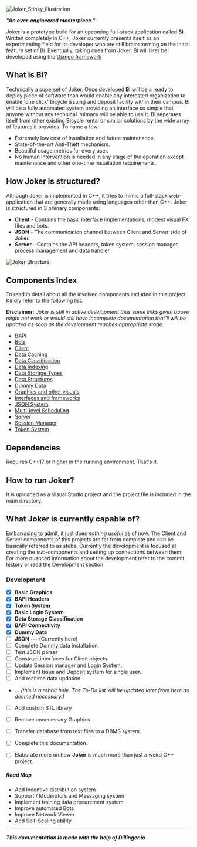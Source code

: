 ![Joker_Stinky_Illustration](docs/Joker_Stinky_Illustration_3.png)

***"An over-engineered masterpiece."***

Joker is a prototype build for an upcoming full-stack application called **Bi**. Written completely in C++, Joker currently presents itself as an experimenting field for its developer who are still brainstorming on the initial feature set of Bi. Eventually, taking cues from Joker. Bi will later be developed using the [Django framework](https://www.djangoproject.com/)

## What is Bi?
Technically a superset of Joker. Once developed **Bi** will be a ready to deploy piece of software than would enable any interested organization to enable 'one click' bicycle issuing and deposit facility within their campus. Bi will be a fully automated system providing an interface so simple that anyone without any technical intimacy will be able to use it. Bi seperates itself from other existing Bicycle rental or similar solutions by the wide array of features it provides. To name a few:
  - Extremely low cost of installation and future maintenance.
  - State-of-the-art Anti-Theft mechanism.
  - Beautiful usage metrics for every user.
  - No human intervention is needed in any stage of the operation except maintenance and other one-time installation requirements.
 
## How Joker is structured?
Although Joker is implemented in C++, it tries to mimic a full-stack web-application that are generally made using languages other than C++. Joker is structured in 3 primary components:
- **Client** - Contains the basic interface implementations, modest visual FX files and bots.
- **JSON** - The communication channel between Client and Server side of Joker.
- **Server** - Contains the API headers, token system, session manager, process management and data handler.

![Joker Structure](docs/Basic_Joker_Structure.jpg)

## Components Index
To read in detail about all the involved components included in this project. Kindly refer to the following list.

**Disclaimer**: *Joker is still in active development thus some links given above might not work or would still have incomplete documentation that'll will be updated as soon as the development reaches appropriate stage.*
- [BAPI](include/readme.md)
- [Bots](src/client/sys/src/bots/robot_readme.md)
- [Client](src/client/client_readme.md)
- [Data Caching](src/server/db/data_caching.md)
- [Data Classification](src/server/db/data_classification.md)
- [Data Indexing](src/server/db/data_indexing.md)
- [Data Storage Types](data/testing/data_storage.md)
- [Data Structures](deps/CTL/ds.md)
- [Dummy Data](data/misc/MOCK_DATA.json)
- [Graphics and other visuals](src/client/vfx/graphics_README.md)
- [Interfaces and frameworks](src/client/util/class/class_README.md)
- [JSON System](src/client/util/json/JSON_README.md)
- [Multi-level Scheduling](src/server/core/MLS_README.md)
- [Server](src/server/server_README.md)
- [Session Manager](src/server/core/session_manager_README.md)
- [Token System](https://github.com/coenfuse/Token)

## Dependencies
Requires C++17 or higher in the running environment. That's it.

## How to run Joker?
It is uploaded as a Visual Studio project and the project file is included in the main directory.

## What Joker is currently capable of?
Embarrasing to admit, it just does *nothing useful* as of now. The Client and Server components of this projects are far from complete and can be basically referred to as stubs. Currently the development is focused at creating the sub-components and setting up connections between them. For more nuanced information about the development refer to the commit history or read the Development section

### Development
- [x] **Basic Graphics**
- [x] **BAPI Headers**
- [x] **Token System**
- [x] **Basic Login System**
- [x] **Data Storage Classification**
- [x] **BAPI Connectivity**
- [x] **Dummy Data**
- [ ] **JSON** --- (Currently here)
- [ ] Complete Dummy data installation.
- [ ] Test JSON parser
- [ ] Construct interfaces for Client objects
- [ ] Update Session manager and Login System.
- [ ] Implement Issue and Deposit system for single user.
- [ ] Add realtime data updation.

- ... *(this is a rabbit hole. The To-Do list will be updated later from here as deemed necessary.)*
 
- [ ] Add custom STL library
- [ ] Remove unnecessary Graphics
- [ ] Transfer database from text files to a DBMS system.
- [ ] Complete this documentation.
- [ ] Elaborate more on how **Joker** is much more than just a weird C++ project.


##### Road Map
- Add Incentive distribution system
- Support / Moderators and Messaging system
- Implement training data procurement system
- Improve automated Bots
- Improve Network Viewer
- Add Self-Scaling ability

---

   ***This documentation is made with the help of Dillinger.io***

